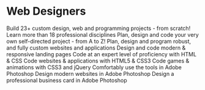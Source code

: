 Web Designers
============
Build 23+ custom design, web and programming projects - from scratch!
Learn more than 18 professional disciplines
Plan, design and code your very own self-directed project - from A to Z!
Plan, design and program robust, and fully custom websites and applications
Design and code modern & responsive landing pages
Code at an expert level of proficiency with HTML & CSS
Code websites & applications with HTML5 & CSS3
Code games & animations with CSS3 and jQuery
Comfortably use the tools in Adobe Photoshop
Design modern websites in Adobe Photoshop
Design a professional business card in Adobe Photoshop
